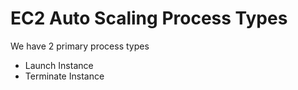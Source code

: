 # EC2 Auto Scaling Process Types

We have 2 primary process types
- Launch Instance
- Terminate Instance